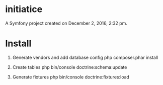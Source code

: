 initiatice
==========

A Symfony project created on December 2, 2016, 2:32 pm.

# Install
1. Generate vendors and add database config
    php composer.phar install

2. Create tables
    php bin/console doctrine:schema:update

3. Generate fixtures
    php bin/console doctrine:fixtures:load